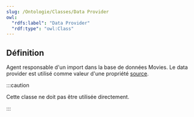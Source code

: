 ```yaml
---
slug: /Ontologie/Classes/Data Provider
owl:
  "rdfs:label": "Data Provider"
  "rdf:type": "owl:Class"
---
```


<OntologyTable frontMatter={frontMatter}/>

## Définition

Agent responsable d'un import dans la base de données Movies. Le data provider est utilisé comme valeur d'une propriété [source](/Ontologie/Propriétés/source).

:::caution

Cette classe ne doit pas être utilisée directement.

:::
